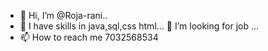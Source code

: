 - 👋 Hi, I’m @Roja-rani..
- 🌱 I have skills in java,sql,css html...
  👀 I’m looking for job ...
- 📫 How to reach me 7032568534

<!---
Roja-rani/Roja-rani is a ✨ special ✨ repository because its `README.md` (this file) appears on your GitHub profile.
You can click the Preview link to take a look at your changes.
--->

